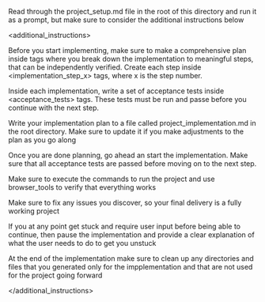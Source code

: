 Read through the project_setup.md file in the root of this directory and run it as a prompt, but make sure to consider the additional instructions below

<additional_instructions>

Before you start implementing, make sure to make a comprehensive plan inside <planning> tags where you break down the implementation to meaningful steps, that can be independently verified. Create each step inside <implementation_step_x> tags, where x is the step number.

Inside each implementation, write a set of acceptance tests inside <acceptance_tests> tags. These tests must be run and passe before you continue with the next step.

Write your implementation plan to a file called project_implementation.md in the root directory. Make sure to update it if you make adjustments to the plan as you go along

Once you are done planning, go ahead an start the implementation. Make sure that all acceptance tests are passed before moving on to the next step.

Make sure to execute the commands to run the project and use browser_tools to verify that everything works

Make sure to fix any issues you discover, so your final delivery is a fully working project

If you at any point get stuck and require user input before being able to continue, then pause the implementation and provide a clear explanation of what the user needs to do to get you unstuck

At the end of the implementation make sure to clean up any directories and files that you generated only for the impplementation and that are not used for the project going forward

</additional_instructions>
